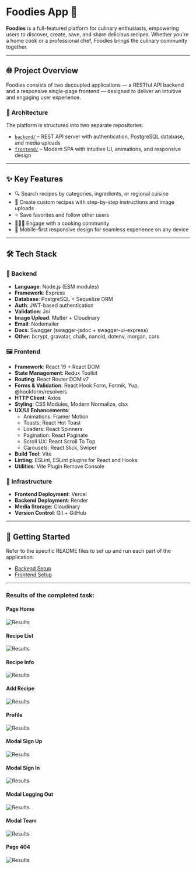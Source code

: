 # Foodies App 🍲

**Foodies** is a full-featured platform for culinary enthusiasts, empowering
users to discover, create, save, and share delicious recipes. Whether you're a
home cook or a professional chef, Foodies brings the culinary community
together.

---

## 🌐 Project Overview

Foodies consists of two decoupled applications — a RESTful API backend and a
responsive single-page frontend — designed to deliver an intuitive and engaging
user experience.

### 🔧 Architecture

The platform is structured into two separate repositories:

- [`backend/`](./backend/README.md) – REST API server with authentication,
  PostgreSQL database, and media uploads
- [`frontend/`](./frontend/README.md) – Modern SPA with intuitive UI,
  animations, and responsive design

---

## ✨ Key Features

- 🔍 Search recipes by categories, ingredients, or regional cuisine
- 📸 Create custom recipes with step-by-step instructions and image uploads
- ⭐ Save favorites and follow other users
- 🧑‍🤝‍🧑 Engage with a cooking community
- 📱 Mobile-first responsive design for seamless experience on any device

---

## 🛠 Tech Stack

### 🧠 Backend

- **Language**: Node.js (ESM modules)
- **Framework**: Express
- **Database**: PostgreSQL + Sequelize ORM
- **Auth**: JWT-based authentication
- **Validation**: Joi
- **Image Upload**: Multer + Cloudinary
- **Email**: Nodemailer
- **Docs**: Swagger (swagger-jsdoc + swagger-ui-express)
- **Other**: bcrypt, gravatar, chalk, nanoid, dotenv, morgan, cors

### 🖼 Frontend

- **Framework**: React 19 + React DOM
- **State Management**: Redux Toolkit
- **Routing**: React Router DOM v7
- **Forms & Validation**: React Hook Form, Formik, Yup, @hookform/resolvers
- **HTTP Client**: Axios
- **Styling**: CSS Modules, Modern Normalize, clsx
- **UX/UI Enhancements**:
  - Animations: Framer Motion
  - Toasts: React Hot Toast
  - Loaders: React Spinners
  - Pagination: React Paginate
  - Scroll UX: React Scroll To Top
  - Carousels: React Slick, Swiper
- **Build Tool**: Vite
- **Linting**: ESLint, ESLint plugins for React and Hooks
- **Utilities**: Vite Plugin Remove Console

### 🧩 Infrastructure

- **Frontend Deployment**: Vercel
- **Backend Deployment**: Render
- **Media Storage**: Cloudinary
- **Version Control**: Git + GitHub

---

## 🚀 Getting Started

Refer to the specific README files to set up and run each part of the
application:

- [Backend Setup](./backend/README.md)
- [Frontend Setup](./frontend/README.md)

---

### Results of the completed task:

#### Page Home

![Results](./screens/print_screen_01.png)

#### Recipe List

![Results](./screens/print_screen_02.png)

#### Recipe Info

![Results](./screens/print_screen_03.png)

#### Add Recipe

![Results](./screens/print_screen_04.png)

#### Profile

![Results](./screens/print_screen_05.png)

#### Modal Sign Up

![Results](./screens/print_screen_06.png)

#### Modal Sign In

![Results](./screens/print_screen_07.png)

#### Modal Logging Out

![Results](./screens/print_screen_08.png)

#### Modal Team

![Results](./screens/print_screen_09.png)

#### Page 404

![Results](./screens/print_screen_10.png)
